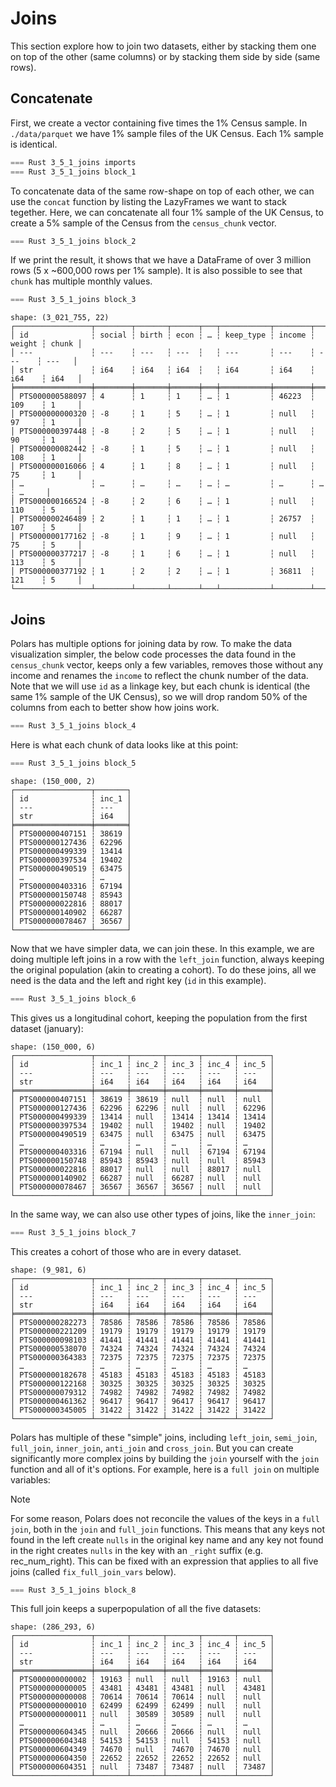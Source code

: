 # Joins

This section explore how to join two datasets, either by stacking them one on top of the other (same columns) or by stacking them side by side (same rows).

## Concatenate

First, we create a vector containing five times the 1% Census sample. In `./data/parquet` we have 1% sample files of the UK Census. Each 1% sample is identical.

```rust
=== Rust 3_5_1_joins imports
=== Rust 3_5_1_joins block_1
```

To concatenate data of the same row-shape on top of each other, we can use the `concat` function by listing the LazyFrames we want to stack tegether. Here, we can concatenate all four 1% sample of the UK Census, to create a 5% sample of the Census from the `census_chunk` vector.

```rust
=== Rust 3_5_1_joins block_2
```

If we print the result, it shows that we have a DataFrame of over 3 million rows (5 x ~600,000 rows per 1% sample). It is also possible to see that `chunk` has multiple monthly values.

```rust
=== Rust 3_5_1_joins block_3
```

```
shape: (3_021_755, 22)
┌─────────────────┬────────┬───────┬──────┬───┬───────────┬────────┬────────┬───────┐
│ id              ┆ social ┆ birth ┆ econ ┆ … ┆ keep_type ┆ income ┆ weight ┆ chunk │
│ ---             ┆ ---    ┆ ---   ┆ ---  ┆   ┆ ---       ┆ ---    ┆ ---    ┆ ---   │
│ str             ┆ i64    ┆ i64   ┆ i64  ┆   ┆ i64       ┆ i64    ┆ i64    ┆ i64   │
╞═════════════════╪════════╪═══════╪══════╪═══╪═══════════╪════════╪════════╪═══════╡
│ PTS000000588097 ┆ 4      ┆ 1     ┆ 1    ┆ … ┆ 1         ┆ 46223  ┆ 109    ┆ 1     │
│ PTS000000000320 ┆ -8     ┆ 1     ┆ 5    ┆ … ┆ 1         ┆ null   ┆ 97     ┆ 1     │
│ PTS000000397448 ┆ -8     ┆ 2     ┆ 5    ┆ … ┆ 1         ┆ null   ┆ 90     ┆ 1     │
│ PTS000000082442 ┆ -8     ┆ 1     ┆ 5    ┆ … ┆ 1         ┆ null   ┆ 108    ┆ 1     │
│ PTS000000016066 ┆ 4      ┆ 1     ┆ 8    ┆ … ┆ 1         ┆ null   ┆ 75     ┆ 1     │
│ …               ┆ …      ┆ …     ┆ …    ┆ … ┆ …         ┆ …      ┆ …      ┆ …     │
│ PTS000000166524 ┆ -8     ┆ 2     ┆ 6    ┆ … ┆ 1         ┆ null   ┆ 110    ┆ 5     │
│ PTS000000246489 ┆ 2      ┆ 1     ┆ 1    ┆ … ┆ 1         ┆ 26757  ┆ 107    ┆ 5     │
│ PTS000000177162 ┆ -8     ┆ 1     ┆ 9    ┆ … ┆ 1         ┆ null   ┆ 75     ┆ 5     │
│ PTS000000377217 ┆ -8     ┆ 1     ┆ 6    ┆ … ┆ 1         ┆ null   ┆ 113    ┆ 5     │
│ PTS000000377192 ┆ 1      ┆ 2     ┆ 2    ┆ … ┆ 1         ┆ 36811  ┆ 121    ┆ 5     │
└─────────────────┴────────┴───────┴──────┴───┴───────────┴────────┴────────┴───────┘
```

## Joins

Polars has multiple options for joining data by row. To make the data visualization simpler, the below code processes the data found in the `census_chunk` vector, keeps only a few variables, removes those without any income and renames the `income` to reflect the chunk number of the data. Note that we will use `id` as a linkage key, but each chunk is identical (the same 1% sample of the UK Census), so we will drop random 50% of the columns from each to better show how joins work.

```rust
=== Rust 3_5_1_joins block_4
```

Here is what each chunk of data looks like at this point:

```rust
=== Rust 3_5_1_joins block_5
```

```
shape: (150_000, 2)
┌─────────────────┬───────┐
│ id              ┆ inc_1 │
│ ---             ┆ ---   │
│ str             ┆ i64   │
╞═════════════════╪═══════╡
│ PTS000000407151 ┆ 38619 │
│ PTS000000127436 ┆ 62296 │
│ PTS000000499339 ┆ 13414 │
│ PTS000000397534 ┆ 19402 │
│ PTS000000490519 ┆ 63475 │
│ …               ┆ …     │
│ PTS000000403316 ┆ 67194 │
│ PTS000000150748 ┆ 85943 │
│ PTS000000022816 ┆ 88017 │
│ PTS000000140902 ┆ 66287 │
│ PTS000000078467 ┆ 36567 │
└─────────────────┴───────┘
```

Now that we have simpler data, we can join these. In this example, we are doing multiple left joins in a row with the `left_join` function, always keeping the original population (akin to creating a cohort). To do these joins, all we need is the data and the left and right key (`id` in this example).

```rust
=== Rust 3_5_1_joins block_6
```

This gives us a longitudinal cohort, keeping the population from the first dataset (january):

```
shape: (150_000, 6)
┌─────────────────┬───────┬───────┬───────┬───────┬───────┐
│ id              ┆ inc_1 ┆ inc_2 ┆ inc_3 ┆ inc_4 ┆ inc_5 │
│ ---             ┆ ---   ┆ ---   ┆ ---   ┆ ---   ┆ ---   │
│ str             ┆ i64   ┆ i64   ┆ i64   ┆ i64   ┆ i64   │
╞═════════════════╪═══════╪═══════╪═══════╪═══════╪═══════╡
│ PTS000000407151 ┆ 38619 ┆ 38619 ┆ null  ┆ null  ┆ null  │
│ PTS000000127436 ┆ 62296 ┆ 62296 ┆ null  ┆ null  ┆ 62296 │
│ PTS000000499339 ┆ 13414 ┆ null  ┆ 13414 ┆ 13414 ┆ 13414 │
│ PTS000000397534 ┆ 19402 ┆ null  ┆ 19402 ┆ null  ┆ 19402 │
│ PTS000000490519 ┆ 63475 ┆ null  ┆ 63475 ┆ null  ┆ 63475 │
│ …               ┆ …     ┆ …     ┆ …     ┆ …     ┆ …     │
│ PTS000000403316 ┆ 67194 ┆ null  ┆ null  ┆ 67194 ┆ 67194 │
│ PTS000000150748 ┆ 85943 ┆ 85943 ┆ null  ┆ null  ┆ 85943 │
│ PTS000000022816 ┆ 88017 ┆ null  ┆ null  ┆ 88017 ┆ null  │
│ PTS000000140902 ┆ 66287 ┆ null  ┆ 66287 ┆ null  ┆ null  │
│ PTS000000078467 ┆ 36567 ┆ 36567 ┆ 36567 ┆ null  ┆ null  │
└─────────────────┴───────┴───────┴───────┴───────┴───────┘
```
In the same way, we can also use other types of joins, like the `inner_join`:

```rust
=== Rust 3_5_1_joins block_7
```

This creates a cohort of those who are in every dataset.

```
shape: (9_981, 6)
┌─────────────────┬───────┬───────┬───────┬───────┬───────┐
│ id              ┆ inc_1 ┆ inc_2 ┆ inc_3 ┆ inc_4 ┆ inc_5 │
│ ---             ┆ ---   ┆ ---   ┆ ---   ┆ ---   ┆ ---   │
│ str             ┆ i64   ┆ i64   ┆ i64   ┆ i64   ┆ i64   │
╞═════════════════╪═══════╪═══════╪═══════╪═══════╪═══════╡
│ PTS000000282273 ┆ 78586 ┆ 78586 ┆ 78586 ┆ 78586 ┆ 78586 │
│ PTS000000221209 ┆ 19179 ┆ 19179 ┆ 19179 ┆ 19179 ┆ 19179 │
│ PTS000000098103 ┆ 41441 ┆ 41441 ┆ 41441 ┆ 41441 ┆ 41441 │
│ PTS000000538070 ┆ 74324 ┆ 74324 ┆ 74324 ┆ 74324 ┆ 74324 │
│ PTS000000364383 ┆ 72375 ┆ 72375 ┆ 72375 ┆ 72375 ┆ 72375 │
│ …               ┆ …     ┆ …     ┆ …     ┆ …     ┆ …     │
│ PTS000000182678 ┆ 45183 ┆ 45183 ┆ 45183 ┆ 45183 ┆ 45183 │
│ PTS000000122168 ┆ 30325 ┆ 30325 ┆ 30325 ┆ 30325 ┆ 30325 │
│ PTS000000079312 ┆ 74982 ┆ 74982 ┆ 74982 ┆ 74982 ┆ 74982 │
│ PTS000000461362 ┆ 96417 ┆ 96417 ┆ 96417 ┆ 96417 ┆ 96417 │
│ PTS000000345005 ┆ 31422 ┆ 31422 ┆ 31422 ┆ 31422 ┆ 31422 │
└─────────────────┴───────┴───────┴───────┴───────┴───────┘
```

Polars has multiple of these "simple" joins, including `left_join`, `semi_join`, `full_join`, `inner_join`, `anti_join` and `cross_join`. But you can create significantly more complex joins by building the `join` yourself with the `join` function and all of it's options. For example, here is a `full join` on multiple variables:

> [!NOTE]
> For some reason, Polars does not reconcile the values of the keys in a `full join`, both in the `join` and `full_join` functions. This means that any keys not found in the left create `nulls` in the original key name and any key not found in the right creates `nulls` in the key with an `_right` suffix (e.g. rec_num_right). This can be fixed with an expression that applies to all five joins (called `fix_full_join_vars` below).

```rust
=== Rust 3_5_1_joins block_8
```

This full join keeps a superpopulation of all the five datasets:

```
shape: (286_293, 6)
┌─────────────────┬───────┬───────┬───────┬───────┬───────┐
│ id              ┆ inc_1 ┆ inc_2 ┆ inc_3 ┆ inc_4 ┆ inc_5 │
│ ---             ┆ ---   ┆ ---   ┆ ---   ┆ ---   ┆ ---   │
│ str             ┆ i64   ┆ i64   ┆ i64   ┆ i64   ┆ i64   │
╞═════════════════╪═══════╪═══════╪═══════╪═══════╪═══════╡
│ PTS000000000002 ┆ 19163 ┆ null  ┆ null  ┆ 19163 ┆ null  │
│ PTS000000000005 ┆ 43481 ┆ 43481 ┆ 43481 ┆ null  ┆ 43481 │
│ PTS000000000008 ┆ 70614 ┆ 70614 ┆ 70614 ┆ null  ┆ null  │
│ PTS000000000010 ┆ 62499 ┆ 62499 ┆ 62499 ┆ null  ┆ null  │
│ PTS000000000011 ┆ null  ┆ 30589 ┆ 30589 ┆ null  ┆ null  │
│ …               ┆ …     ┆ …     ┆ …     ┆ …     ┆ …     │
│ PTS000000604345 ┆ null  ┆ 20666 ┆ 20666 ┆ null  ┆ null  │
│ PTS000000604348 ┆ 54153 ┆ 54153 ┆ null  ┆ 54153 ┆ null  │
│ PTS000000604349 ┆ 74670 ┆ null  ┆ 74670 ┆ 74670 ┆ null  │
│ PTS000000604350 ┆ 22652 ┆ 22652 ┆ 22652 ┆ 22652 ┆ null  │
│ PTS000000604351 ┆ null  ┆ 73487 ┆ 73487 ┆ null  ┆ 73487 │
└─────────────────┴───────┴───────┴───────┴───────┴───────┘
```